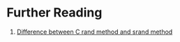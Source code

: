 
# Further Reading

1. [Difference between C rand method and srand method](https://www.shiksha.com/online-courses/articles/rand-and-srand-functions-in-c-programming/)

